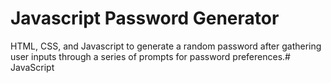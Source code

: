 # Javascript Password Generator

 HTML, CSS, and Javascript to generate a random password after gathering user inputs through a series of prompts for password preferences.# JavaScript
